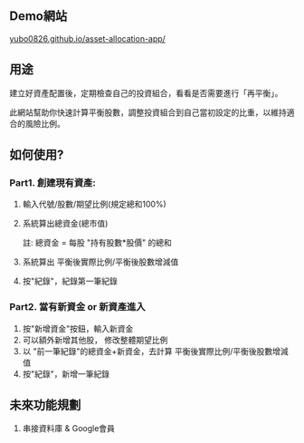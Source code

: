## Demo網站

[yubo0826.github.io/asset-allocation-app/](https://yubo0826.github.io/asset-allocation-app/)

## 用途

建立好資產配置後，定期檢查自己的投資組合，看看是否需要進行「再平衡」。

此網站幫助你快速計算平衡股數，調整投資組合到自己當初設定的比重，以維持適合的風險比例。



## 如何使用?

### Part1. 創建現有資產:

1. 輸入代號/股數/期望比例(規定總和100%)
2. 系統算出總資金(總市值)
    
    註: 總資金 = 每股 "持有股數*股價" 的總和
    
3. 系統算出 平衡後實際比例/平衡後股數增減值
4. 按"紀錄"，紀錄第一筆紀錄

### Part2. 當有新資金 or 新資產進入

1. 按"新增資金"按鈕，輸入新資金
2. 可以額外新增其他股， 修改整體期望比例
3. 以 "前一筆紀錄"的總資金+新資金，去計算 平衡後實際比例/平衡後股數增減值
4. 按"紀錄"，新增一筆紀錄


## 未來功能規劃

1. 串接資料庫 & Google會員
